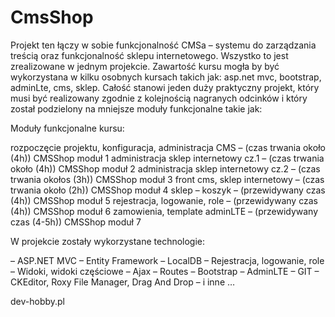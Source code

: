 # CmsShop
Projekt ten łączy w sobie funkcjonalność CMSa – systemu do zarządzania treścią oraz funkcjonalność sklepu internetowego. 
Wszystko to jest zrealizowane w jednym projekcie. 
Zawartość kursu mogła by być wykorzystana w kilku osobnych kursach takich jak: 
asp.net  mvc,  bootstrap, adminLte, cms, sklep. 
Całość stanowi jeden duży praktyczny projekt, który musi być realizowany zgodnie z kolejnością nagranych odcinków 
i który został podzielony na mniejsze moduły funkcjonalne takie jak: 

Moduły funkcjonalne kursu:

rozpoczęcie projektu, konfiguracja, administracja CMS – (czas trwania około (4h)) CMSShop moduł 1
administracja sklep internetowy cz.1 – (czas trwania około (4h)) CMSShop moduł 2
administracja sklep internetowy cz.2 – (czas trwania okołos (3h)) CMSShop moduł 3
front cms, sklep internetowy – (czas trwania około (2h)) CMSShop moduł 4
sklep – koszyk – (przewidywany czas (4h)) CMSShop moduł 5
rejestracja, logowanie, role – (przewidywany czas (4h)) CMSShop moduł 6
zamowienia, template adminLTE – (przewidywany czas (4-5h)) CMSShop moduł 7

W projekcie zostały wykorzystane technologie:

– ASP.NET MVC 
– Entity Framework 
– LocalDB 
– Rejestracja, logowanie, role 
– Widoki, widoki częściowe 
– Ajax 
– Routes 
– Bootstrap 
– AdminLTE 
– GIT 
– CKEditor, Roxy File Manager, Drag And Drop 
– i inne …

dev-hobby.pl
